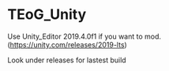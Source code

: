 # TEoG_Unity
Use Unity_Editor 2019.4.0f1 if you want to mod.(https://unity.com/releases/2019-lts)

Look under releases for lastest build
